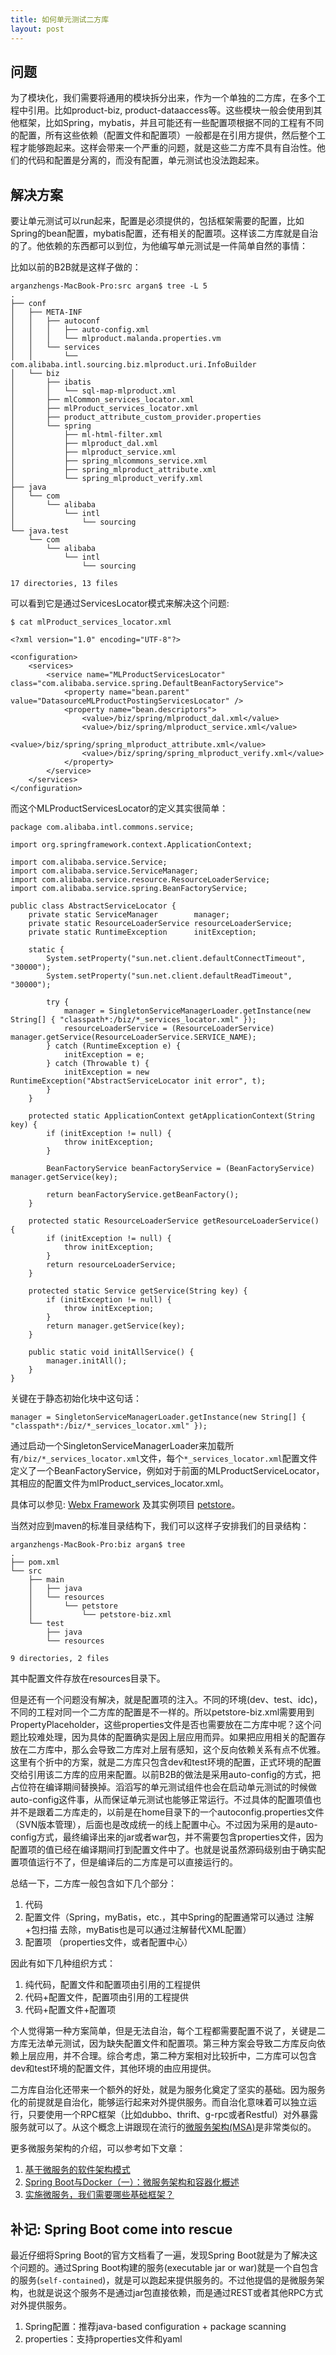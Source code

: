 ```yaml
---
title: 如何单元测试二方库
layout: post
---
```


问题
----

为了模块化，我们需要将通用的模块拆分出来，作为一个单独的二方库，在多个工程中引用。比如product-biz, product-dataaccess等。这些模块一般会使用到其他框架，比如Spring，mybatis，并且可能还有一些配置项根据不同的工程有不同的配置，所有这些依赖（配置文件和配置项）一般都是在引用方提供，然后整个工程才能够跑起来。这样会带来一个严重的问题，就是这些二方库不具有自治性。他们的代码和配置是分离的，而没有配置，单元测试也没法跑起来。


解决方案
-------

要让单元测试可以run起来，配置是必须提供的，包括框架需要的配置，比如Spring的bean配置，mybatis配置，还有相关的配置项。这样该二方库就是自治的了。他依赖的东西都可以到位，为他编写单元测试是一件简单自然的事情：

比如以前的B2B就是这样子做的：

	arganzhengs-MacBook-Pro:src argan$ tree -L 5
	.
	├── conf
	│   ├── META-INF
	│   │   ├── autoconf
	│   │   │   ├── auto-config.xml
	│   │   │   └── mlproduct.malanda.properties.vm
	│   │   └── services
	│   │       └── com.alibaba.intl.sourcing.biz.mlproduct.uri.InfoBuilder
	│   └── biz
	│       ├── ibatis
	│       │   └── sql-map-mlproduct.xml
	│       ├── mlCommon_services_locator.xml
	│       ├── mlProduct_services_locator.xml
	│       ├── product_attribute_custom_provider.properties
	│       └── spring
	│           ├── ml-html-filter.xml
	│           ├── mlproduct_dal.xml
	│           ├── mlproduct_service.xml
	│           ├── spring_mlcommons_service.xml
	│           ├── spring_mlproduct_attribute.xml
	│           └── spring_mlproduct_verify.xml
	├── java
	│   └── com
	│       └── alibaba
	│           └── intl
	│               └── sourcing
	└── java.test
	    └── com
	        └── alibaba
	            └── intl
	                └── sourcing

	17 directories, 13 files


可以看到它是通过ServicesLocator模式来解决这个问题:

	$ cat mlProduct_services_locator.xml 

	<?xml version="1.0" encoding="UTF-8"?>

	<configuration>
		<services>
			<service name="MLProductServicesLocator" class="com.alibaba.service.spring.DefaultBeanFactoryService">
				<property name="bean.parent" value="DatasourceMLProductPostingServicesLocator" />
				<property name="bean.descriptors">
					<value>/biz/spring/mlproduct_dal.xml</value>
					<value>/biz/spring/mlproduct_service.xml</value>
					<value>/biz/spring/spring_mlproduct_attribute.xml</value>
					<value>/biz/spring/spring_mlproduct_verify.xml</value>
				</property>
			</service>
		</services>
	</configuration>

而这个MLProductServicesLocator的定义其实很简单：

	package com.alibaba.intl.commons.service;

	import org.springframework.context.ApplicationContext;

	import com.alibaba.service.Service;
	import com.alibaba.service.ServiceManager;
	import com.alibaba.service.resource.ResourceLoaderService;
	import com.alibaba.service.spring.BeanFactoryService;

	public class AbstractServiceLocator {
	    private static ServiceManager        manager;
	    private static ResourceLoaderService resourceLoaderService;
	    private static RuntimeException      initException;

	    static {
	        System.setProperty("sun.net.client.defaultConnectTimeout", "30000");
	        System.setProperty("sun.net.client.defaultReadTimeout", "30000");

	        try {
	            manager = SingletonServiceManagerLoader.getInstance(new String[] { "classpath*:/biz/*_services_locator.xml" });
	            resourceLoaderService = (ResourceLoaderService) manager.getService(ResourceLoaderService.SERVICE_NAME);
	        } catch (RuntimeException e) {
	            initException = e;
	        } catch (Throwable t) {
	            initException = new RuntimeException("AbstractServiceLocator init error", t);
	        }
	    }

	    protected static ApplicationContext getApplicationContext(String key) {
	        if (initException != null) {
	            throw initException;
	        }

	        BeanFactoryService beanFactoryService = (BeanFactoryService) manager.getService(key);

	        return beanFactoryService.getBeanFactory();
	    }

	    protected static ResourceLoaderService getResourceLoaderService() {
	        if (initException != null) {
	            throw initException;
	        }
	        return resourceLoaderService;
	    }

	    protected static Service getService(String key) {
	        if (initException != null) {
	            throw initException;
	        }
	        return manager.getService(key);
	    }

	    public static void initAllService() {
	        manager.initAll();
	    }
	}

关键在于静态初始化块中这句话：
	
	manager = SingletonServiceManagerLoader.getInstance(new String[] { "classpath*:/biz/*_services_locator.xml" });

通过启动一个SingletonServiceManagerLoader来加载所有`/biz/*_services_locator.xml`文件，每个`*_services_locator.xml`配置文件定义了一个BeanFactoryService，例如对于前面的MLProductServiceLocator，其相应的配置文件为mlProduct_services_locator.xml。

具体可以参见: [Webx Framework](http://www.openwebx.org/) 及其实例项目 [petstore](https://github.com/webx/citrus-sample/tree/master/petstore)。

当然对应到maven的标准目录结构下，我们可以这样子安排我们的目录结构：

	arganzhengs-MacBook-Pro:biz argan$ tree
	.
	├── pom.xml
	└── src
	    ├── main
	    │   ├── java
	    │   └── resources
	    │       └── petstore
	    │           └── petstore-biz.xml
	    └── test
	        ├── java
	        └── resources

	9 directories, 2 files

其中配置文件存放在resources目录下。

但是还有一个问题没有解决，就是配置项的注入。不同的环境(dev、test、idc)，不同的工程对同一个二方库的配置是不一样的。所以petstore-biz.xml需要用到PropertyPlaceholder，这些properties文件是否也需要放在二方库中呢？这个问题比较难处理，因为具体的配置确实是因上层应用而异。如果把应用相关的配置存放在二方库中，那么会导致二方库对上层有感知，这个反向依赖关系有点不优雅。这里有个折中的方案，就是二方库只包含dev和test环境的配置，正式环境的配置交给引用该二方库的应用来配置。以前B2B的做法是采用auto-config的方式，把占位符在编译期间替换掉。滔滔写的单元测试组件也会在启动单元测试的时候做auto-config这件事，从而保证单元测试也能够正常运行。不过具体的配置项值也并不是跟着二方库走的，以前是在home目录下的一个autoconfig.properties文件（SVN版本管理），后面也是改成统一的线上配置中心。不过因为采用的是auto-config方式，最终编译出来的jar或者war包，并不需要包含properties文件，因为配置项的值已经在编译期间打到配置文件中了。也就是说虽然源码级别由于确实配置项值运行不了，但是编译后的二方库是可以直接运行的。

总结一下，二方库一般包含如下几个部分：

1. 代码
2. 配置文件（Spring，myBatis，etc.，其中Spring的配置通常可以通过 注解+包扫描 去除，myBatis也是可以通过注解替代XML配置）
3. 配置项 （properties文件，或者配置中心）

因此有如下几种组织方式：

1. 纯代码，配置文件和配置项由引用的工程提供
2. 代码+配置文件，配置项由引用的工程提供
3. 代码+配置文件+配置项

个人觉得第一种方案简单，但是无法自治，每个工程都需要配置不说了，关键是二方库无法单元测试，因为缺失配置文件和配置项。第三种方案会导致二方库反向依赖上层应用，并不合理。综合考虑，第二种方案相对比较折中，二方库可以包含dev和test环境的配置文件，其他环境的由应用提供。

二方库自治化还带来一个额外的好处，就是为服务化奠定了坚实的基础。因为服务化的前提就是自治化，能够运行起来对外提供服务。而自治化意味着可以独立运行，只要使用一个RPC框架（比如dubbo、thrift、g-rpc或者Restful）对外暴露服务就可以了。从这个概念上讲跟现在流行的[微服务架构(MSA)](http://dockone.io/article/947)是非常类似的。

更多微服务架构的介绍，可以参考如下文章：

1. [基于微服务的软件架构模式](http://dockone.io/article/877)
2. [Spring Boot与Docker（一）：微服务架构和容器化概述](http://dockone.io/article/879)
3. [实施微服务，我们需要哪些基础框架？](http://www.infoq.com/cn/articles/basis-frameworkto-implement-micro-service)


补记: Spring Boot come into rescue
----------------------------------

最近仔细将Spring Boot的官方文档看了一遍，发现Spring Boot就是为了解决这个问题的。通过Spring Boot构建的服务(executable jar or war)就是一个自包含的服务(`self-contained`)，就是可以跑起来提供服务的。不过他提倡的是微服务架构，也就是说这个服务不是通过jar包直接依赖，而是通过REST或者其他RPC方式对外提供服务。

1. Spring配置：推荐java-based configuration + package scanning
2. properties：支持properties文件和yaml
